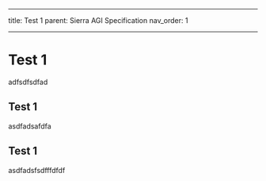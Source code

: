 ---
title: Test 1
parent: Sierra AGI Specification
nav_order: 1
___

# Test 1
adfsdfsdfad

## Test 1
asdfadsafdfa

## Test 1
asdfadsfsdfffdfdf